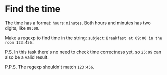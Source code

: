 # Find the time

The time has a format: `hours:minutes`. Both hours and minutes has two digits, like `09:00`.

Make a regexp to find time in the string: `subject:Breakfast at 09:00 in the room 123:456.`

P.S. In this task there's no need to check time correctness yet, so `25:99` can also be a valid result.

P.P.S. The regexp shouldn't match `123:456`.

